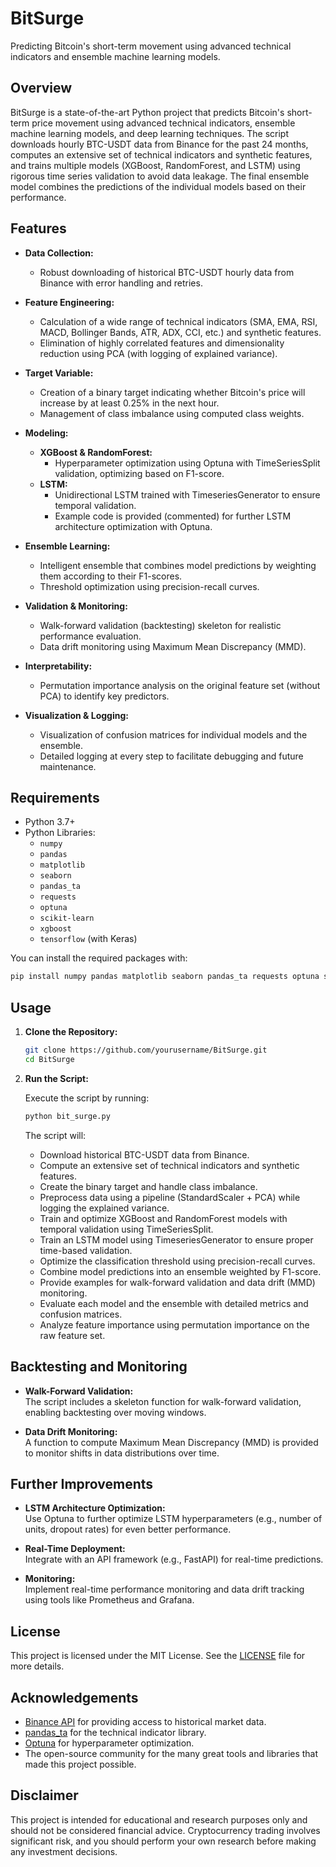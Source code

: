 # BitSurge

Predicting Bitcoin's short-term movement using advanced technical indicators and ensemble machine learning models.

## Overview

BitSurge is a state-of-the-art Python project that predicts Bitcoin's short-term price movement using advanced technical indicators, ensemble machine learning models, and deep learning techniques. The script downloads hourly BTC-USDT data from Binance for the past 24 months, computes an extensive set of technical indicators and synthetic features, and trains multiple models (XGBoost, RandomForest, and LSTM) using rigorous time series validation to avoid data leakage. The final ensemble model combines the predictions of the individual models based on their performance.

## Features

- **Data Collection:**  
  - Robust downloading of historical BTC-USDT hourly data from Binance with error handling and retries.

- **Feature Engineering:**  
  - Calculation of a wide range of technical indicators (SMA, EMA, RSI, MACD, Bollinger Bands, ATR, ADX, CCI, etc.) and synthetic features.
  - Elimination of highly correlated features and dimensionality reduction using PCA (with logging of explained variance).

- **Target Variable:**  
  - Creation of a binary target indicating whether Bitcoin's price will increase by at least 0.25% in the next hour.
  - Management of class imbalance using computed class weights.

- **Modeling:**  
  - **XGBoost & RandomForest:**  
    - Hyperparameter optimization using Optuna with TimeSeriesSplit validation, optimizing based on F1-score.
  - **LSTM:**  
    - Unidirectional LSTM trained with TimeseriesGenerator to ensure temporal validation.
    - Example code is provided (commented) for further LSTM architecture optimization with Optuna.

- **Ensemble Learning:**  
  - Intelligent ensemble that combines model predictions by weighting them according to their F1-scores.
  - Threshold optimization using precision-recall curves.

- **Validation & Monitoring:**  
  - Walk-forward validation (backtesting) skeleton for realistic performance evaluation.
  - Data drift monitoring using Maximum Mean Discrepancy (MMD).

- **Interpretability:**  
  - Permutation importance analysis on the original feature set (without PCA) to identify key predictors.

- **Visualization & Logging:**  
  - Visualization of confusion matrices for individual models and the ensemble.
  - Detailed logging at every step to facilitate debugging and future maintenance.

## Requirements

- Python 3.7+
- Python Libraries:
  - `numpy`
  - `pandas`
  - `matplotlib`
  - `seaborn`
  - `pandas_ta`
  - `requests`
  - `optuna`
  - `scikit-learn`
  - `xgboost`
  - `tensorflow` (with Keras)

You can install the required packages with:

```bash
pip install numpy pandas matplotlib seaborn pandas_ta requests optuna scikit-learn xgboost tensorflow
```

## Usage

1. **Clone the Repository:**

   ```bash
   git clone https://github.com/yourusername/BitSurge.git
   cd BitSurge
   ```

2. **Run the Script:**

   Execute the script by running:

   ```bash
   python bit_surge.py
   ```

   The script will:
   - Download historical BTC-USDT data from Binance.
   - Compute an extensive set of technical indicators and synthetic features.
   - Create the binary target and handle class imbalance.
   - Preprocess data using a pipeline (StandardScaler + PCA) while logging the explained variance.
   - Train and optimize XGBoost and RandomForest models with temporal validation using TimeSeriesSplit.
   - Train an LSTM model using TimeseriesGenerator to ensure proper time-based validation.
   - Optimize the classification threshold using precision-recall curves.
   - Combine model predictions into an ensemble weighted by F1-score.
   - Provide examples for walk-forward validation and data drift (MMD) monitoring.
   - Evaluate each model and the ensemble with detailed metrics and confusion matrices.
   - Analyze feature importance using permutation importance on the raw feature set.

## Backtesting and Monitoring

- **Walk-Forward Validation:**  
  The script includes a skeleton function for walk-forward validation, enabling backtesting over moving windows.

- **Data Drift Monitoring:**  
  A function to compute Maximum Mean Discrepancy (MMD) is provided to monitor shifts in data distributions over time.

## Further Improvements

- **LSTM Architecture Optimization:**  
  Use Optuna to further optimize LSTM hyperparameters (e.g., number of units, dropout rates) for even better performance.

- **Real-Time Deployment:**  
  Integrate with an API framework (e.g., FastAPI) for real-time predictions.

- **Monitoring:**  
  Implement real-time performance monitoring and data drift tracking using tools like Prometheus and Grafana.

## License

This project is licensed under the MIT License. See the [LICENSE](LICENSE) file for more details.

## Acknowledgements

- [Binance API](https://www.binance.com/) for providing access to historical market data.
- [pandas_ta](https://github.com/twopirllc/pandas-ta) for the technical indicator library.
- [Optuna](https://optuna.org/) for hyperparameter optimization.
- The open-source community for the many great tools and libraries that made this project possible.

## Disclaimer

This project is intended for educational and research purposes only and should not be considered financial advice. Cryptocurrency trading involves significant risk, and you should perform your own research before making any investment decisions.
```



